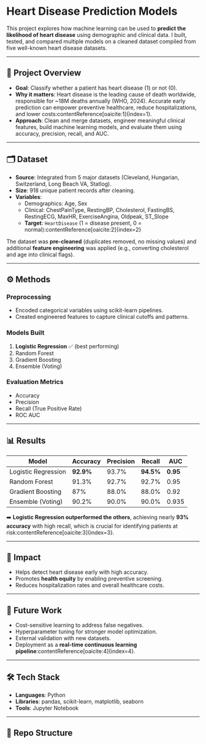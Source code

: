 # Heart Disease Prediction Models

This project explores how machine learning can be used to **predict the likelihood of heart disease** using demographic and clinical data. I built, tested, and compared multiple models on a cleaned dataset compiled from five well-known heart disease datasets.  

---

## 📌 Project Overview
- **Goal**: Classify whether a patient has heart disease (1) or not (0).  
- **Why it matters**: Heart disease is the leading cause of death worldwide, responsible for ~18M deaths annually (WHO, 2024). Accurate early prediction can empower preventive healthcare, reduce hospitalizations, and lower costs:contentReference[oaicite:1]{index=1}.  
- **Approach**: Clean and merge datasets, engineer meaningful clinical features, build machine learning models, and evaluate them using accuracy, precision, recall, and AUC.  

---

## 🗂 Dataset
- **Source**: Integrated from 5 major datasets (Cleveland, Hungarian, Switzerland, Long Beach VA, Statlog).  
- **Size**: 918 unique patient records after cleaning.  
- **Variables**:
  - Demographics: Age, Sex  
  - Clinical: ChestPainType, RestingBP, Cholesterol, FastingBS, RestingECG, MaxHR, ExerciseAngina, Oldpeak, ST_Slope  
  - **Target**: `HeartDisease` (1 = disease present, 0 = normal):contentReference[oaicite:2]{index=2}  

The dataset was **pre-cleaned** (duplicates removed, no missing values) and additional **feature engineering** was applied (e.g., converting cholesterol and age into clinical flags).  

---

## ⚙️ Methods

### Preprocessing
- Encoded categorical variables using scikit-learn pipelines.  
- Created engineered features to capture clinical cutoffs and patterns.  

### Models Built
1. **Logistic Regression** ✅ (best performing)  
2. Random Forest  
3. Gradient Boosting  
4. Ensemble (Voting)  

### Evaluation Metrics
- Accuracy  
- Precision  
- Recall (True Positive Rate)  
- ROC AUC  

---

## 📊 Results

| Model                | Accuracy | Precision | Recall | AUC  |
|-----------------------|----------|-----------|--------|------|
| Logistic Regression   | **92.9%** | 93.7%     | **94.5%** | **0.95** |
| Random Forest         | 91.3%    | 92.7%     | 92.7%  | 0.95 |
| Gradient Boosting     | 87%      | 88.0%     | 88.0%  | 0.92 |
| Ensemble (Voting)     | 90.2%    | 90.0%     | 90.0%  | 0.935 |

➡️ **Logistic Regression outperformed the others**, achieving nearly **93% accuracy** with high recall, which is crucial for identifying patients at risk:contentReference[oaicite:3]{index=3}.  

---

## 🚀 Impact
- Helps detect heart disease early with high accuracy.  
- Promotes **health equity** by enabling preventive screening.  
- Reduces hospitalization rates and overall healthcare costs.  

---

## 🔮 Future Work
- Cost-sensitive learning to address false negatives.  
- Hyperparameter tuning for stronger model optimization.  
- External validation with new datasets.  
- Deployment as a **real-time continuous learning pipeline**:contentReference[oaicite:4]{index=4}.  

---

## 🛠️ Tech Stack
- **Languages**: Python  
- **Libraries**: pandas, scikit-learn, matplotlib, seaborn  
- **Tools**: Jupyter Notebook  

---

## 📂 Repo Structure
